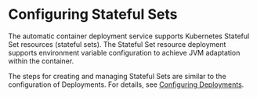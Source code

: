 # Configuring Stateful Sets

The automatic container deployment service supports Kubernetes Stateful Set resources (stateful sets). The Stateful Set resource deployment supports environment variable configuration to achieve JVM adaptation within the container.

The steps for creating and managing Stateful Sets are similar to the configuration of Deployments. For details, see [Configuring Deployments](configuring_deployment).



<!--end-->
